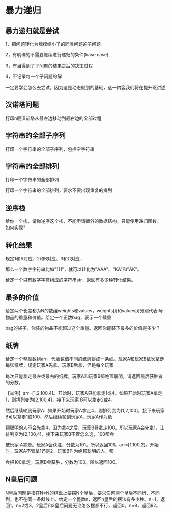 # 暴力递归

## 暴力递归就是尝试

1，把问题转化为规模缩小了的同类问题的子问题

2，有明确的不需要继续进行递归的条件(base case)

3，有当得到了子问题的结果之后的决策过程

4，不记录每一个子问题的解

一定要学会怎么去尝试，因为这是动态规划的基础，这一内容我们将在提升班讲述

## 汉诺塔问题

打印n层汉诺塔从最左边移动到最右边的全部过程

## 字符串的全部子序列

打印一个字符串的全部子序列，包括空字符串

## 字符串的全部排列

打印一个字符串的全部排列

打印一个字符串的全部排列，要求不要出现重复的排列

## 逆序栈

给你一个栈，请你逆序这个栈，不能申请额外的数据结构，只能使用递归函数。
如何实现?

## 转化结果

规定1和A对应、2和B对应、3和C对应...

那么一个数字字符串比如"111"，就可以转化为"AAA"、"KA"和"AK"。

给定一个只有数字字符组成的字符串str，返回有多少种转化结果。

## 最多的价值

给定两个长度都为N的数组weights和values，weights[i]和values[i]分别代表i号物品的重量和价值。给定一个正数bag，表示一个载重

bag的袋子，你装的物品不能超过这个重量。返回你能装下最多的价值是多少？

## 纸牌

给定一个整型数组arr，代表数值不同的纸牌排成一条线。玩家A和玩家B依次拿走每张纸牌，规定玩家A先拿，玩家B后拿，但是每个玩家

每次只能拿走最左或最右的纸牌，玩家A和玩家B都绝顶聪明。请返回最后获胜者的分数。

【举例】arr=[1,2,100,4]。开始时，玩家A只能拿走1或4。如果开始时玩家A拿走1，则排列变为[2,100,4]，接下来玩家 B可以拿走2或4，

然后继续轮到玩家A...如果开始时玩家A拿走4，则排列变为[1,2,100]，接下来玩家B可以拿走1或100，然后继续轮到玩家A...玩家A作为绝

顶聪明的人不会先拿4，因为拿4之后，玩家B将拿走100。所以玩家A会先拿1，让排列变为[2,100,4]，接下来玩家B不管怎么选，100都会

被玩家 A拿走。玩家A会获胜，分数为101。所以返回101。arr=[1,100,2]。开始时，玩家A不管拿1还是2，玩家B作为绝顶聪明的人，都

会把100拿走。玩家B会获胜，分数为100。所以返回100。

## N皇后问题

N皇后问题是指在N*N的棋盘上要摆N个皇后，要求任何两个皇后不同行、不同列，也不在同一条斜线上。给定一个整数n，返回n皇后的摆法有多少种。n=1，返回1。n=2或3，2皇后和3皇后问题无论怎么摆都不行，返回0。n=8，返回92。